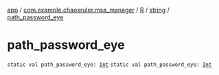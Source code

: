 [app](../../../index.md) / [com.example.chaosruler.msa_manager](../../index.md) / [R](../index.md) / [string](index.md) / [path_password_eye](.)

# path_password_eye

`static val path_password_eye: `[`Int`](https://kotlinlang.org/api/latest/jvm/stdlib/kotlin/-int/index.html)
`static val path_password_eye: `[`Int`](https://kotlinlang.org/api/latest/jvm/stdlib/kotlin/-int/index.html)